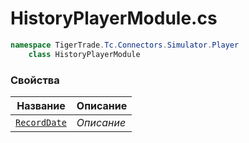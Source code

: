 
# HistoryPlayerModule.cs
```csharp
namespace TigerTrade.Tc.Connectors.Simulator.Player  
    class HistoryPlayerModule
```

### Свойства
| Название | Описание |
| --- | --- |
| [`RecordDate`](./Свойства/RecordDate.md) | *Описание* |
